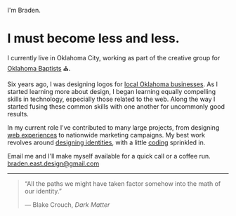 I'm Braden.

# I must become less and less.

I currently live in Oklahoma City, working as part of the creative group for <a href="https://www.oklahomabaptists.org/">Oklahoma Baptists</a> ⛪.

<span data-tooltip="Probably more, but these things emerge over time.">Six years ago</span>, I was designing logos for <a href="/design">local Oklahoma businesses</a>. As I started learning more about design, I began learning equally compelling skills in technology, especially those related to the web. Along the way I started fusing these common skills with one another for uncommonly good results.

In my current role I've contributed to many large projects, from designing [web experiences](https://oklahomabaptists.org/2020-vision) to nationwide marketing campaigns. My best work revolves around [designing identities](https://oklahomabaptists.org/styleguide), with a little [coding](/code) sprinkled in.

Email me and I'll make myself available for a quick call or a coffee run. [braden.east.design@gmail.com](mailto:braden.east.design@gmail.com)

---

> &ldquo;All the paths we might have taken factor somehow into the math of our identity.&rdquo;
> <div class="light-text">― Blake Crouch, <em>Dark Matter</em></div>